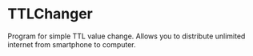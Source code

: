 # TTLChanger
Program for simple TTL value change. Allows you to distribute unlimited internet from smartphone to computer.
